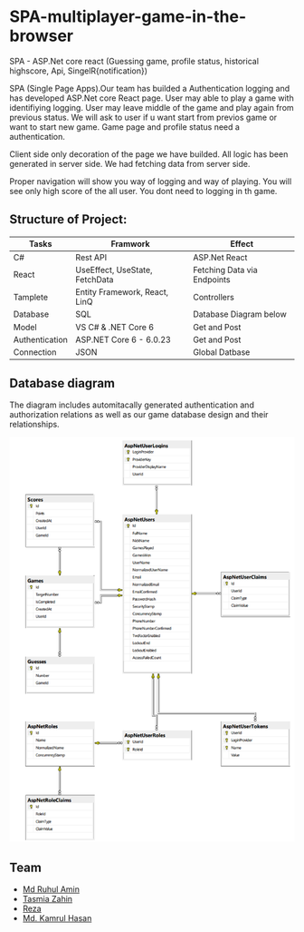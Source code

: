 # SPA-multiplayer-game-in-the-browser
SPA - ASP.Net core react (Guessing game, profile status, historical highscore, Api, SingelR{notification})

SPA (Single Page Apps).Our team has builded a Authentication logging and has developed ASP.Net core React page. User may able to play a game with identifiying logging. User may leave middle of the game and play again from previous status. We will ask to user if u want start from previos game or want to start new game. Game page and profile status need a authentication. 

Client side only decoration of the page we have builded. All logic has been generated in server side. We had fetching data from server side.

Proper navigation will show you way of logging and way of playing. You will see only high score of the all user. You dont need to logging in th game.

## Structure of Project:
|   Tasks     |   Framwork    |  Effect  |
|-----|--------|-------|
|C# |  Rest API   | ASP.Net React
|React |  UseEffect, UseState, FetchData   | Fetching Data via Endpoints
|Tamplete | Entity Framework, React, LinQ | Controllers
|Database | SQL | Database Diagram below
|Model | VS C# & .NET Core 6   | Get and Post
|Authentication | ASP.NET Core 6 - 6.0.23  | Get and Post
|Connection |  JSON   |  Global Datbase


## Database diagram
The diagram includes automitacally generated authentication and authorization relations as well as our game database design and their relationships.

![alt text](database-diagram.png)

## Team

- [Md Ruhul Amin](https://github.com/Md-Ruhul-Amin-Rony)
- [Tasmia Zahin](https://github.com/tasmiazahin)
- [Reza](https://github.com/Rezaeskandar)
- [Md. Kamrul Hasan](https://github.com/chasmkhasan)
